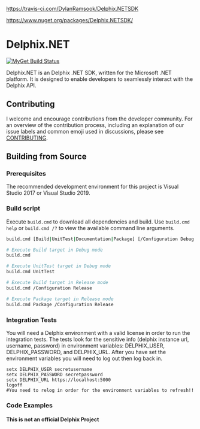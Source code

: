 https://travis-ci.com/DylanRamsook/Delphix.NETSDK

https://www.nuget.org/packages/Delphix.NETSDK/



# Delphix.NET

[![MyGet Build Status](https://travis-ci.com/DylanRamsook/Delphix.NETSDK.svg?branch=master)](https://travis-ci.com/DylanRamsook/Delphix.NETSDK)

Delphix.NET is an Delphix .NET SDK, written for the Microsoft .NET platform.  It is designed to enable developers to seamlessly interact with the Delphix API.

## Contributing

I welcome and encourage contributions from the developer community. For an overview of the contribution process,
including an explanation of our issue labels and common emoji used in discussions, please see
[CONTRIBUTING](CONTRIBUTING.md).

## Building from Source

### Prerequisites

The recommended development environment for this project is Visual Studio 2017 or Visual Studio 2019.
### Build script

Execute `build.cmd` to download all dependencies and build. Use `build.cmd help` or `build.cmd /?` to view the available command line arguments.

```bash
build.cmd [Build|UnitTest|Documentation|Package] [/Configuration Debug|Release]

# Execute Build target in Debug mode
build.cmd

# Execute UnitTest target in Debug mode
build.cmd UnitTest

# Execute Build target in Release mode
build.cmd /Configuration Release

# Execute Package target in Release mode
build.cmd Package /Configuration Release
```

### Integration Tests
You will need a Delphix environment with a valid license in order to run the integration tests. The tests look for the sensitive info (delphix instance url, username, password) in environment variables: DELPHIX_USER, DELPHIX_PASSWORD, and DELPHIX_URL. After you have set the environment variables you will need to log out then log back in.

```batchfile
setx DELPHIX_USER secretusername
setx DELPHIX_PASSWORD secretpassword
setx DELPHIX_URL https://localhost:5000
logoff
#You need to relog in order for the environment variables to refresh!!
```

### Code Examples



#### This is not an official Delphix Project
